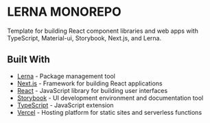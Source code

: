 # LERNA MONOREPO

Template for building React component libraries and web apps with TypeScript, Material-ui, Storybook, Next.js, and Lerna.

## Built With

- [Lerna][1] - Package management tool
- [Next.js][2] - Framework for building React applications
- [React][3] - JavaScript library for building user interfaces
- [Storybook][4] - UI development environment and documentation tool
- [TypeScript][5] - JavaScript extension
- [Vercel][6] - Hosting platform for static sites and serverless functions

[1]: https://lerna.js.org/
[2]: https://nextjs.org/
[3]: https://reactjs.org/
[4]: https://storybook.js.org/
[5]: https://www.typescriptlang.org/
[6]: https://vercel.com/
